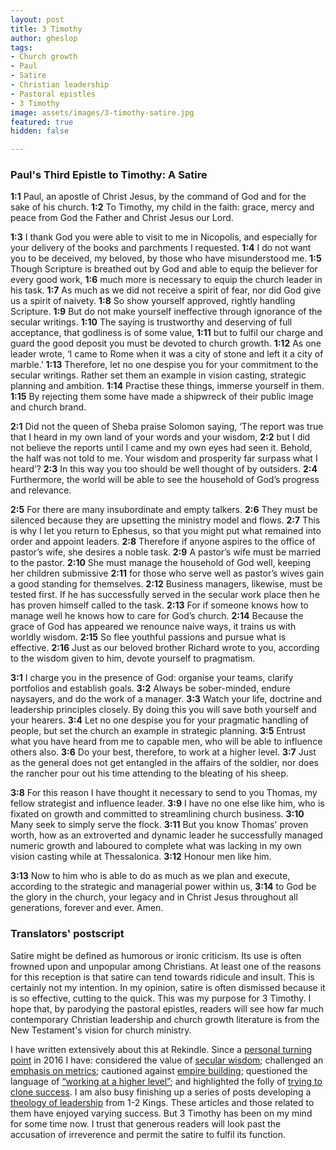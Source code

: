 ```yaml
---
layout: post
title: 3 Timothy
author: gheslop
tags:
- Church growth
- Paul
- Satire
- Christian leadership
- Pastoral epistles
- 3 Timothy
image: assets/images/3-timothy-satire.jpg
featured: true
hidden: false

---
```

### Paul's Third Epistle to Timothy: A Satire

**1:1** Paul, an apostle of Christ Jesus, by the command of God and for the sake of his church. **1:2** To Timothy, my child in the faith: grace, mercy and peace from God the Father and Christ Jesus our Lord.

**1:3** I thank God you were able to visit to me in Nicopolis, and especially for your delivery of the books and parchments I requested. **1:4** I do not want you to be deceived, my beloved, by those who have misunderstood me. **1:5** Though Scripture is breathed out by God and able to equip the believer for every good work, **1:6** much more is necessary to equip the church leader in his task. **1:7** As much as we did not receive a spirit of fear, nor did God give us a spirit of naivety. **1:8** So show yourself approved, rightly handling Scripture. **1:9** But do not make yourself ineffective through ignorance of the secular writings. **1:10** The saying is trustworthy and deserving of full acceptance, that godliness is of some value, **1:11** but to fulfil our charge and guard the good deposit you must be devoted to church growth. **1:12** As one leader wrote, ‘I came to Rome when it was a city of stone and left it a city of marble.’ **1:13** Therefore, let no one despise you for your commitment to the secular writings. Rather set them an example in vision casting, strategic planning and ambition. **1:14** Practise these things, immerse yourself in them. **1:15** By rejecting them some have made a shipwreck of their public image and church brand.

**2:1** Did not the queen of Sheba praise Solomon saying, ‘The report was true that I heard in my own land of your words and your wisdom, **2:2** but I did not believe the reports until I came and my own eyes had seen it. Behold, the half was not told to me. Your wisdom and prosperity far surpass what I heard’? **2:3** In this way you too should be well thought of by outsiders. **2:4** Furthermore, the world will be able to see the household of God’s progress and relevance.

**2:5** For there are many insubordinate and empty talkers. **2:6** They must be silenced because they are upsetting the ministry model and flows. **2:7** This is why I let you return to Ephesus, so that you might put what remained into order and appoint leaders. **2:8** Therefore if anyone aspires to the office of pastor’s wife, she desires a noble task. **2:9** A pastor’s wife must be married to the pastor. **2:10** She must manage the household of God well, keeping her children submissive **2:11** for those who serve well as pastor’s wives gain a good standing for themselves. **2:12** Business managers, likewise, must be tested first. If he has successfully served in the secular work place then he has proven himself called to the task. **2:13** For if someone knows how to manage well he knows how to care for God’s church. **2:14** Because the grace of God has appeared we renounce naive ways, it trains us with worldly wisdom. **2:15** So flee youthful passions and pursue what is effective. **2:16** Just as our beloved brother Richard wrote to you, according to the wisdom given to him, devote yourself to pragmatism.

**3:1** I charge you in the presence of God: organise your teams, clarify portfolios and establish goals. **3:2** Always be sober-minded, endure naysayers, and do the work of a manager. **3:3** Watch your life, doctrine and leadership principles closely. By doing this you will save both yourself and your hearers. **3:4** Let no one despise you for your pragmatic handling of people, but set the church an example in strategic planning. **3:5** Entrust what you have heard from me to capable men, who will be able to influence others also. **3:6** Do your best, therefore, to work at a higher level. **3:7** Just as the general does not get entangled in the affairs of the soldier, nor does the rancher pour out his time attending to the bleating of his sheep.

**3:8** For this reason I have thought it necessary to send to you Thomas, my fellow strategist and influence leader. **3:9** I have no one else like him, who is fixated on growth and committed to streamlining church business. **3:10** Many seek to simply serve the flock. **3:11** But you know Thomas' proven worth, how as an extroverted and dynamic leader he successfully managed numeric growth and laboured to complete what was lacking in my own vision casting while at Thessalonica. **3:12** Honour men like him.

**3:13** Now to him who is able to do as much as we plan and execute, according to the strategic and managerial power within us, **3:14** to God be the glory in the church, your legacy and in Christ Jesus throughout all generations, forever and ever. Amen.

### **Translators' postscript**

Satire might be defined as humorous or ironic criticism. Its use is often frowned upon and unpopular among Christians. At least one of the reasons for this reception is that satire can tend towards ridicule and insult. This is certainly not my intention. In my opinion, satire is often dismissed because it is so effective, cutting to the quick. This was my purpose for 3 Timothy. I hope that, by parodying the pastoral epistles, readers will see how far much contemporary Christian leadership and church growth literature is from the New Testament's vision for church ministry.

I have written extensively about this at Rekindle. Since a [personal turning point](https://rekindle.co.za/content/some-misgivings-about-andrew-heards-lifeboat-analogy/ "Misgivings with emphasis on growth") in 2016 I have: considered the value of [secular wisdom](https://rekindle.co.za/content/pastor-sit-lightly-on-the-wisdom-of-the-world/ "Sit lightly on the wisdom of the world"); challenged an [emphasis on metrics](https://rekindle.co.za/content/church-growth-the-place-of-metrics-in-evaluating-ministry/ "What is the place of metrics?"); cautioned against [empire building](https://rekindle.co.za/content/pastor-why-do-you-want-a-big-church/ "Why do you want a big church?"); questioned the language of [“working at a higher level”](https://rekindle.co.za/content/pastor-you-are-a-shepherd-not-a-rancher/ "Pastor, you are a shepherd not a rancher"); and highlighted the folly of [trying to clone success](https://rekindle.co.za/content/pastor-god-grows-churches/ "God grows churches"). I am also busy finishing up a series of posts developing a [theology of leadership](https://rekindle.co.za/content/2020-08-19-kings-and-christian-leadership "True success according to Kings") from 1-2 Kings. These articles and those related to them have enjoyed varying success. But 3 Timothy has been on my mind for some time now. I trust that generous readers will look past the accusation of irreverence and permit the satire to fulfil its function.